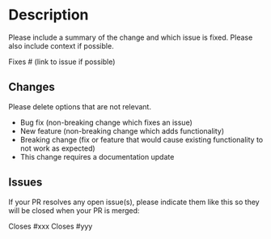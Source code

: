# Description

Please include a summary of the change and which issue is fixed. Please also include context if possible.

Fixes # (link to issue if possible)

## Changes

Please delete options that are not relevant.

- Bug fix (non-breaking change which fixes an issue)
- New feature (non-breaking change which adds functionality)
- Breaking change (fix or feature that would cause existing functionality to not work as expected)
- This change requires a documentation update

## Issues
If your PR resolves any open issue(s), please indicate them like this so they will be closed when your PR is merged:

Closes #xxx
Closes #yyy